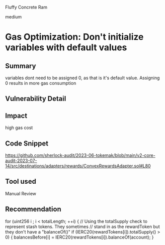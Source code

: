 Fluffy Concrete Ram

medium

# Gas Optimization: Don't initialize variables with default values
## Summary
variables dont need to be assigned 0, as that is it's default value. Assigning 0 results in more gas consumption
## Vulnerability Detail

## Impact
high gas cost

## Code Snippet
https://github.com/sherlock-audit/2023-06-tokemak/blob/main/v2-core-audit-2023-07-14/src/destinations/adapters/rewards/ConvexRewardsAdapter.sol#L80
## Tool used

Manual Review

## Recommendation
 for (uint256 i ; i < totalLength; ++i) {
            // Using the totalSupply check to represent stash tokens. They sometimes
            // stand in as the rewardToken but they don't have a "balanceOf()"
            if (IERC20(rewardTokens[i]).totalSupply() > 0) {
                balancesBefore[i] = IERC20(rewardTokens[i]).balanceOf(account);
            }